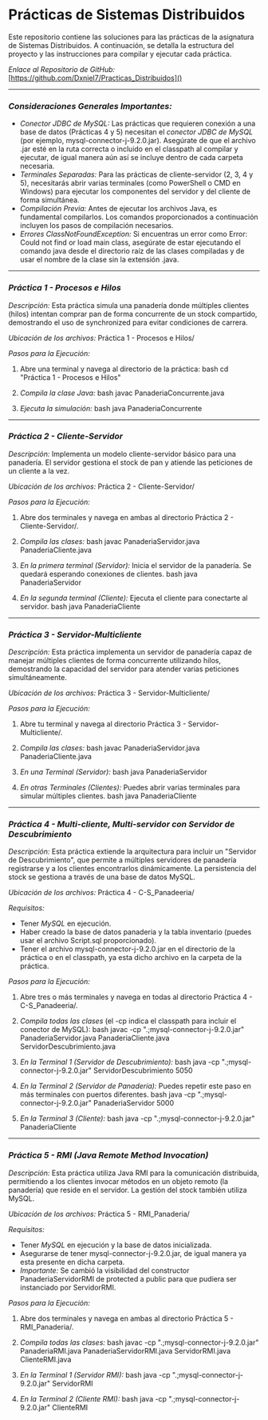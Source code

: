 # Prácticas de Sistemas Distribuidos

Este repositorio contiene las soluciones para las prácticas de la asignatura de Sistemas Distribuidos. A continuación, se detalla la estructura del proyecto y las instrucciones para compilar y ejecutar cada práctica.

*Enlace al Repositorio de GitHub:*
[https://github.com/Dxniel7/Practicas_Distribuidos]()

---

### *Consideraciones Generales Importantes:*

* *Conector JDBC de MySQL:* Las prácticas que requieren conexión a una base de datos (Prácticas 4 y 5) necesitan el *conector JDBC de MySQL* (por ejemplo, mysql-connector-j-9.2.0.jar). Asegúrate de que el archivo .jar esté en la ruta correcta o incluido en el classpath al compilar y ejecutar, de igual manera aún así se incluye dentro de cada carpeta necesaria.
* *Terminales Separadas:* Para las prácticas de cliente-servidor (2, 3, 4 y 5), necesitarás abrir varias terminales (como PowerShell o CMD en Windows) para ejecutar los componentes del servidor y del cliente de forma simultánea.
* *Compilación Previa:* Antes de ejecutar los archivos Java, es fundamental compilarlos. Los comandos proporcionados a continuación incluyen los pasos de compilación necesarios.
* *Errores ClassNotFoundException:* Si encuentras un error como Error: Could not find or load main class, asegúrate de estar ejecutando el comando java desde el directorio raíz de las clases compiladas y de usar el nombre de la clase sin la extensión .java.

---

### *Práctica 1 - Procesos e Hilos*

*Descripción:* Esta práctica simula una panadería donde múltiples clientes (hilos) intentan comprar pan de forma concurrente de un stock compartido, demostrando el uso de synchronized para evitar condiciones de carrera.

*Ubicación de los archivos:* Práctica 1 - Procesos e Hilos/

*Pasos para la Ejecución:*

1.  Abre una terminal y navega al directorio de la práctica:
    bash
    cd "Práctica 1 - Procesos e Hilos"
    
2.  *Compila la clase Java:*
    bash
    javac PanaderiaConcurrente.java
    
3.  *Ejecuta la simulación:*
    bash
    java PanaderiaConcurrente
    

---

### *Práctica 2 - Cliente-Servidor*

*Descripción:* Implementa un modelo cliente-servidor básico para una panadería. El servidor gestiona el stock de pan y atiende las peticiones de un cliente a la vez.

*Ubicación de los archivos:* Práctica 2 - Cliente-Servidor/

*Pasos para la Ejecución:*

1.  Abre dos terminales y navega en ambas al directorio Práctica 2 - Cliente-Servidor/.
2.  *Compila las clases:*
    bash
    javac PanaderiaServidor.java PanaderiaCliente.java
    
3.  *En la primera terminal (Servidor):* Inicia el servidor de la panadería. Se quedará esperando conexiones de clientes.
    bash
    java PanaderiaServidor
    
4.  *En la segunda terminal (Cliente):* Ejecuta el cliente para conectarte al servidor.
    bash
    java PanaderiaCliente
    

---

### *Práctica 3 - Servidor-Multicliente*

*Descripción:* Esta práctica implementa un servidor de panadería capaz de manejar múltiples clientes de forma concurrente utilizando hilos, demostrando la capacidad del servidor para atender varias peticiones simultáneamente.

*Ubicación de los archivos:* Práctica 3 - Servidor-Multicliente/

*Pasos para la Ejecución:*

1.  Abre tu terminal y navega al directorio Práctica 3 - Servidor-Multicliente/.
2.  *Compila las clases:*
    bash
    javac PanaderiaServidor.java PanaderiaCliente.java
    
3.  *En una Terminal (Servidor):*
    bash
    java PanaderiaServidor
    
4.  *En otras Terminales (Clientes):* Puedes abrir varias terminales para simular múltiples clientes.
    bash
    java PanaderiaCliente
    

---

### *Práctica 4 - Multi-cliente, Multi-servidor con Servidor de Descubrimiento*

*Descripción:* Esta práctica extiende la arquitectura para incluir un "Servidor de Descubrimiento", que permite a múltiples servidores de panadería registrarse y a los clientes encontrarlos dinámicamente. La persistencia del stock se gestiona a través de una base de datos MySQL.

*Ubicación de los archivos:* Práctica 4 - C-S_Panadeeria/

*Requisitos:*
* Tener *MySQL* en ejecución.
* Haber creado la base de datos panaderia y la tabla inventario (puedes usar el archivo Script.sql proporcionado).
* Tener el archivo mysql-connector-j-9.2.0.jar en el directorio de la práctica o en el classpath, ya esta dicho archivo en la carpeta de la práctica.

*Pasos para la Ejecución:*

1.  Abre tres o más terminales y navega en todas al directorio Práctica 4 - C-S_Panadeeria/.
2.  *Compila todas las clases* (el -cp indica el classpath para incluir el conector de MySQL):
    bash
    javac -cp ".;mysql-connector-j-9.2.0.jar" PanaderiaServidor.java PanaderiaCliente.java ServidorDescubrimiento.java
    
3.  *En la Terminal 1 (Servidor de Descubrimiento):*
    bash
    java -cp ".;mysql-connector-j-9.2.0.jar" ServidorDescubrimiento 5050
    
4.  *En la Terminal 2 (Servidor de Panadería):* Puedes repetir este paso en más terminales con puertos diferentes.
    bash
    java -cp ".;mysql-connector-j-9.2.0.jar" PanaderiaServidor 5000
    
5.  *En la Terminal 3 (Cliente):*
    bash
    java -cp ".;mysql-connector-j-9.2.0.jar" PanaderiaCliente
    

---

### *Práctica 5 - RMI (Java Remote Method Invocation)*

*Descripción:* Esta práctica utiliza Java RMI para la comunicación distribuida, permitiendo a los clientes invocar métodos en un objeto remoto (la panadería) que reside en el servidor. La gestión del stock también utiliza MySQL.

*Ubicación de los archivos:* Práctica 5 - RMI_Panaderia/

*Requisitos:*
* Tener *MySQL* en ejecución y la base de datos inicializada.
* Asegurarse de tener mysql-connector-j-9.2.0.jar, de igual manera ya esta presente en dicha carpeta.
* *Importante:* Se cambió la visibilidad del constructor PanaderiaServidorRMI de protected a public para que pudiera ser instanciado por ServidorRMI.

*Pasos para la Ejecución:*

1.  Abre dos terminales y navega en ambas al directorio Práctica 5 - RMI_Panaderia/.
2.  *Compila todas las clases:*
    bash
    javac -cp ".;mysql-connector-j-9.2.0.jar" PanaderiaRMI.java PanaderiaServidorRMI.java ServidorRMI.java ClienteRMI.java
    
3.  *En la Terminal 1 (Servidor RMI):*
    bash
    java -cp ".;mysql-connector-j-9.2.0.jar" ServidorRMI
    
4.  *En la Terminal 2 (Cliente RMI):*
    bash
    java -cp ".;mysql-connector-j-9.2.0.jar" ClienteRMI
